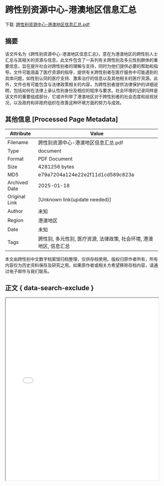 # 跨性别资源中心-港澳地区信息汇总

<!-- tcd_download_link -->
下载: <a href="../跨性别资源中心-港澳地区信息汇总.pdf" download>跨性别资源中心-港澳地区信息汇总.pdf</a>
<!-- tcd_download_link_end -->

## 摘要

<!-- tcd_abstract -->
该文件名为《跨性别资源中心-港澳地区信息汇总》，意在为港澳地区的跨性别人士汇总与其相关的资源与信息。此文件包含了一系列有关跨性别及多元性别群体的重要信息，旨在提升社会对跨性别者的理解与支持，同时为他们提供必要的帮助和指导。文件可能涵盖了医疗资源的指导，提供有关跨性别者在医疗服务中可能遇到的具体问题，如性别认同的医疗支持、激素治疗的信息以及其他相关的医疗资源。此外，文件也有可能包含与法律政策相关的内容，为跨性别者提供法律保护的详细说明，包括如何在法律上承认性别身份及相应的程序与要求。社会环境的记录同样是该文件的重要组成部分，它或许列举了港澳地区对于跨性别者的社会态度和歧视状况，以及政府和非政府组织在改善这种环境方面的努力与成效。

<!-- tcd_abstract_end -->

## 其他信息 [Processed Page Metadata]

| Attribute       | Value                                  |
|-----------------|----------------------------------------|
| Filename        | 跨性别资源中心-港澳地区信息汇总.pdf                             |
| Type            | document                                 |
| Format          | PDF Document                               |
| Size            | 4281256 bytes                           |
| MD5             | e79a7204a124e22e2f11d1cd589c823a                                  |
| Archived Date   | 2025-01-18                             |
| Original Link   | [Unknown link(update needed)]                         |
| Author          | 未知                               |
| Region          | 港澳地区                               |
| Date            | 未知                                 |
| Tags            | 跨性别, 多元性别, 医疗资源, 法律政策, 社会环境, 港澳地区, 信息汇总                                 |

本文由跨性别中文数字档案馆归档整理，仅供存档使用。版权归原作者所有，所有内容仅为历史资料保存及研究之用。如果原作者或相关方希望移除存档内容，请通过电子邮件与我们联系。

## 正文 { data-search-exclude }

<!-- tcd_main_text -->
<iframe src="../跨性别资源中心-港澳地区信息汇总.pdf" width="100%" height="600px">
    <p>无法显示PDF，请下载查看。</p>
</iframe>
<!-- tcd_main_text_end -->

